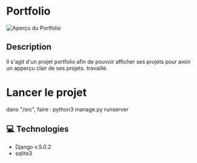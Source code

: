 # Portfolio

![Aperçu du Portfolio](portfolio-preview.png)

## Description

Il s'agit d'un projet portfolio afin de pouvoir afficher ses projets pour avoir un apperçu clair de ses projets. travaillé.

# Lancer le projet
dans "/src", faire : python3 manage.py runserver

## 💻 Technologies

- Django v.5.0.2
- sqlite3